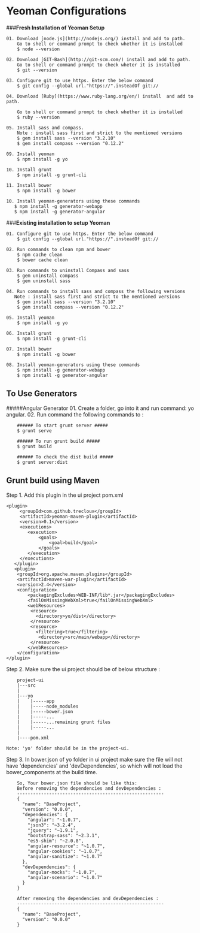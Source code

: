 # Yeoman Configurations


###**Fresh Installation of Yeoman Setup**


	01. Download [node.js](http://nodejs.org/) install and add to path.
	    Go to shell or command prompt to check whether it is installed
	    $ node --version
	      
	02. Download [GIT-Bash](http://git-scm.com/) install and add to path.	
	    Go to shell or command prompt to check wheter it is installed
	    $ git --version 

	03. Configure git to use https. Enter the below command 
        $ git config --global url."https://".insteadOf git://

	04. Download [Ruby](https://www.ruby-lang.org/en/) install  and add to path.

	    Go to shell or command prompt to check whether it is installed
	    $ ruby --version

	05. Install sass and compass.
	    Note : install sass first and strict to the mentioned versions
	    $ gem install sass --version "3.2.10"
	    $ gem install compass --version "0.12.2" 
		
	09. Install yeoman 
	    $ npm install -g yo
	    
	10. Install grunt
	    $ npm install -g grunt-cli
	    
	11. Install bower
	    $ npm install -g bower
	    
	10. Install yeoman-generators using these commands   
	   $ npm install -g generator-webapp
	   $ npm install -g generator-angular



###**Existing installation to setup Yeoman**

	01. Configure git to use https. Enter the below command 
        $ git config --global url."https://".insteadOf git://

	02. Run commands to clean npm and bower
	    $ npm cache clean
	    $ bower cache clean

	03. Run commands to uninstall Compass and sass 
	    $ gem uninstall compass
	    $ gem uninstall sass

	04. Run commands to install sass and compass the following versions
 	   Note : install sass first and strict to the mentioned versions
	    $ gem install sass --version "3.2.10"
	    $ gem install compass --version "0.12.2" 

	05. Install yeoman 
	    $ npm install -g yo
	    
	06. Install grunt
	    $ npm install -g grunt-cli
	    
	07. Install bower
	    $ npm install -g bower
	    
	08. Install yeoman-generators using these commands   
	    $ npm install -g generator-webapp
	    $ npm install -g generator-angular


## To Use Generators

#####Angular Generator
	01. Create a folder, go into it and run command: yo angular.
	02. Run command the following commands to :
	
	    ###### To start grunt server #####
	    $ grunt serve

	    ###### To run grunt build #####
	    $ grunt build
	    
	    ###### To check the dist build #####
	    $ grunt server:dist

## Grunt build using Maven
Step 1. Add this plugin in the ui project pom.xml
	    

	<plugin>    
		 <groupId>com.github.trecloux</groupId>
		 <artifactId>yeoman-maven-plugin</artifactId>
		 <version>0.1</version>
		 <executions>
			<execution>
				<goals>
					<goal>build</goal>
				</goals>
			</execution>
		 </executions>
	   </plugin>
	   <plugin>
		<groupId>org.apache.maven.plugins</groupId>
		<artifactId>maven-war-plugin</artifactId>
		<version>2.4</version>
		<configuration>
			<packagingExcludes>WEB-INF/lib*.jar</packagingExcludes>
			<failOnMissingWebXml>true</failOnMissingWebXml>
			<webResources>
			 <resource>
			   <directory>yo/dist</directory>
			 </resource>
			 <resource>
		       <filtering>true</filtering>
		        <directory>src/main/webapp</directory>
		     </resource>
		    </webResources>
		</configuration>
	</plugin>
		
Step 2. Make sure the ui project should be of below structure :

        project-ui
		|---src
		|
		|---yo
		|    |-----app
		|    |-----node_modules
		|    |-----bower.json
		|    |-----...
		|    |-----...remaining grunt files
		|    |-----...
		|
		|----pom.xml
		
	Note: 'yo' folder should be in the project-ui.

Step 3. In bower.json of yo folder in ui project make sure the file will not have 'dependencies' and 'devDependencies', so which will not load the bower_components at the build time.

        So, Your bower.json file should be like this:
		Before removing the dependencies and devDependencies :
		-------------------------------------------------------
		{
		  "name": "BaseProject",
		  "version": "0.0.0",
		  "dependencies": {
			"angular": "~1.0.7",
			"json3": "~3.2.4",
			"jquery": "~1.9.1",
			"bootstrap-sass": "~2.3.1",
			"es5-shim": "~2.0.8",
			"angular-resource": "~1.0.7",
			"angular-cookies": "~1.0.7",
			"angular-sanitize": "~1.0.7"
		  },
		  "devDependencies": {
			"angular-mocks": "~1.0.7",
			"angular-scenario": "~1.0.7"
		  }
		}
		
		After removing the dependencies and devDependencies :
		-------------------------------------------------------
		{
		  "name": "BaseProject",
		  "version": "0.0.0"
		}


